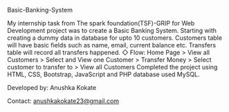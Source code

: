 Basic-Banking-System

My internship task from The spark foundation(TSF)-GRIP for Web Development project was to create a Basic Banking System. Starting with creating a dummy data in database for upto 10 customers. Customers table will have basic fields such as name, email, current balance etc. Transfers table will record all transfers happened. ◇ Flow: Home Page > View all Customers > Select and View one Customer > Transfer Money > Select customer to transfer to > View all Customers Completed the project using HTML, CSS, Bootstrap, JavaScript and PHP database used MySQL.

Developed by: Anushka Kokate

Contact: anushkakokate23@gmail.com
